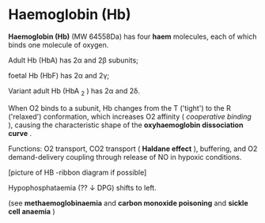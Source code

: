 # Haemoglobin (Hb)

**Haemoglobin (Hb)** (MW 64558Da) has four **haem** molecules, each of
which binds one molecule of oxygen.

Adult Hb (HbA) has 2α and 2β subunits;

foetal Hb (HbF) has 2α and 2γ;

Variant adult Hb (HbA <sub>2</sub> ) has 2α and 2δ.

When O2 binds to a subunit, Hb changes from the T ('tight') to the R
('relaxed') conformation, which increases O2 affinity ( *cooperative
binding* ), causing the characteristic shape of the **oxyhaemoglobin
dissociation curve** .

Functions: O2 transport, CO2 transport ( **Haldane effect** ),
buffering, and O2 demand-delivery coupling through release of NO in
hypoxic conditions.

\[picture of HB -ribbon diagram if possible\]

Hypophosphataemia (?? ↓ DPG) shifts to left.

(see **methaemoglobinaemia** and **carbon monoxide poisoning** and
**sickle cell anaemia** )
